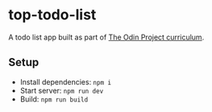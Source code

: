 # top-todo-list

A todo list app built as part of <a href="https://www.theodinproject.com/lessons/node-path-javascript-restaurant-page">The Odin Project curriculum</a>.

## Setup

- Install dependencies: `npm i`
- Start server: `npm run dev`
- Build: `npm run build`
